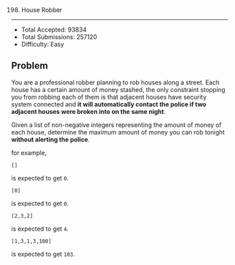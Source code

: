 198. House Robber
---

- Total Accepted: 93834
- Total Submissions: 257120
- Difficulty: Easy


Problem
---
You are a professional robber planning to rob houses along a street. Each house has a certain amount of money stashed, the only constraint stopping you from robbing each of them is that adjacent houses have security system connected and **it will automatically contact the police if two adjacent houses were broken into on the same night**.

Given a list of non-negative integers representing the amount of money of each house, determine the maximum amount of money you can rob tonight **without alerting the police**.

for example,

```
[]
```
is expected to get `0`.

```
[0]
```
is expected to get `0`.

```
[2,3,2]
```
is expected to get `4`.

```
[1,3,1,3,100]
```
is expected to get `103`.
